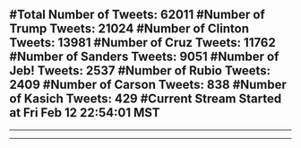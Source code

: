 #Total Number of Tweets: 62011 
#Number of Trump Tweets: 21024
#Number of Clinton Tweets: 13981
#Number of Cruz Tweets: 11762
#Number of Sanders Tweets: 9051
#Number of Jeb! Tweets: 2537
#Number of Rubio Tweets: 2409
#Number of Carson Tweets: 838
#Number of Kasich Tweets: 429
#Current Stream Started at Fri Feb 12 22:54:01 MST
---
---
---
